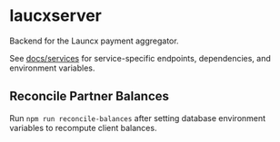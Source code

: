 # laucxserver

Backend for the Launcx payment aggregator.

See [docs/services](docs/services) for service-specific endpoints, dependencies, and environment variables.

## Reconcile Partner Balances

Run `npm run reconcile-balances` after setting database environment variables to recompute client balances.

